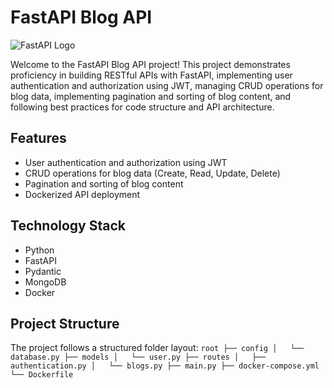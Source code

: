 # FastAPI Blog API

![FastAPI Logo](https://fastapi.tiangolo.com/img/logo-margin/logo-teal.png)

Welcome to the FastAPI Blog API project! This project demonstrates proficiency in building RESTful APIs with FastAPI, implementing user authentication and authorization using JWT, managing CRUD operations for blog data, implementing pagination and sorting of blog content, and following best practices for code structure and API architecture.

## Features

- User authentication and authorization using JWT
- CRUD operations for blog data (Create, Read, Update, Delete)
- Pagination and sorting of blog content
- Dockerized API deployment

## Technology Stack

- Python
- FastAPI
- Pydantic
- MongoDB
- Docker

## Project Structure

The project follows a structured folder layout:
`
root
├── config
│   └── database.py
├── models
│   └── user.py
├── routes
│   ├── authentication.py
│   └── blogs.py
├── main.py
├── docker-compose.yml
└── Dockerfile
`
